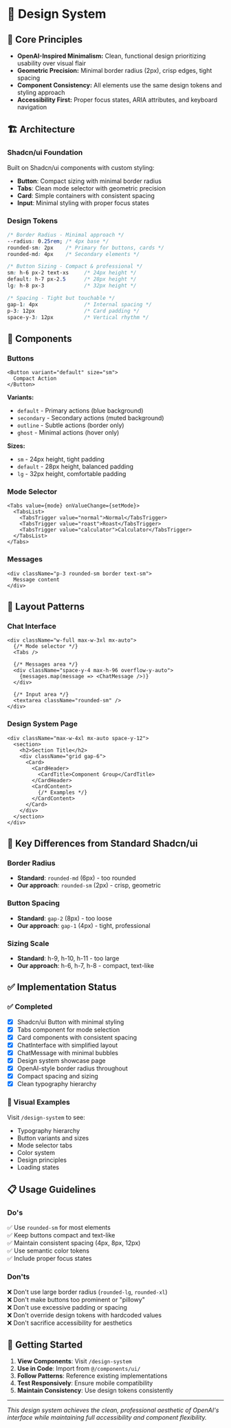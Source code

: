 # 🎨 Design System

## 🎯 Core Principles

- **OpenAI-Inspired Minimalism:** Clean, functional design prioritizing usability over visual flair
- **Geometric Precision:** Minimal border radius (2px), crisp edges, tight spacing
- **Component Consistency:** All elements use the same design tokens and styling approach
- **Accessibility First:** Proper focus states, ARIA attributes, and keyboard navigation

## 🏗 Architecture

### **Shadcn/ui Foundation**
Built on Shadcn/ui components with custom styling:
- **Button**: Compact sizing with minimal border radius
- **Tabs**: Clean mode selector with geometric precision  
- **Card**: Simple containers with consistent spacing
- **Input**: Minimal styling with proper focus states

### **Design Tokens**
```css
/* Border Radius - Minimal approach */
--radius: 0.25rem; /* 4px base */
rounded-sm: 2px    /* Primary for buttons, cards */
rounded-md: 4px    /* Secondary elements */

/* Button Sizing - Compact & professional */
sm: h-6 px-2 text-xs     /* 24px height */
default: h-7 px-2.5      /* 28px height */  
lg: h-8 px-3             /* 32px height */

/* Spacing - Tight but touchable */
gap-1: 4px               /* Internal spacing */
p-3: 12px                /* Card padding */
space-y-3: 12px          /* Vertical rhythm */
```

## 🎨 Components

### **Buttons**
```tsx
<Button variant="default" size="sm">
  Compact Action
</Button>
```

**Variants:**
- `default` - Primary actions (blue background)
- `secondary` - Secondary actions (muted background)
- `outline` - Subtle actions (border only)
- `ghost` - Minimal actions (hover only)

**Sizes:**
- `sm` - 24px height, tight padding
- `default` - 28px height, balanced padding
- `lg` - 32px height, comfortable padding

### **Mode Selector**
```tsx
<Tabs value={mode} onValueChange={setMode}>
  <TabsList>
    <TabsTrigger value="normal">Normal</TabsTrigger>
    <TabsTrigger value="roast">Roast</TabsTrigger>
    <TabsTrigger value="calculator">Calculator</TabsTrigger>
  </TabsList>
</Tabs>
```

### **Messages**
```tsx
<div className="p-3 rounded-sm border text-sm">
  Message content
</div>
```

## 📐 Layout Patterns

### **Chat Interface**
```tsx
<div className="w-full max-w-3xl mx-auto">
  {/* Mode selector */}
  <Tabs />
  
  {/* Messages area */}
  <div className="space-y-4 max-h-96 overflow-y-auto">
    {messages.map(message => <ChatMessage />)}
  </div>
  
  {/* Input area */}
  <textarea className="rounded-sm" />
</div>
```

### **Design System Page**
```tsx
<div className="max-w-4xl mx-auto space-y-12">
  <section>
    <h2>Section Title</h2>
    <div className="grid gap-6">
      <Card>
        <CardHeader>
          <CardTitle>Component Group</CardTitle>
        </CardHeader>
        <CardContent>
          {/* Examples */}
        </CardContent>
      </Card>
    </div>
  </section>
</div>
```

## 🎯 Key Differences from Standard Shadcn/ui

### **Border Radius**
- **Standard**: `rounded-md` (6px) - too rounded
- **Our approach**: `rounded-sm` (2px) - crisp, geometric

### **Button Spacing**
- **Standard**: `gap-2` (8px) - too loose
- **Our approach**: `gap-1` (4px) - tight, professional

### **Sizing Scale**
- **Standard**: h-9, h-10, h-11 - too large
- **Our approach**: h-6, h-7, h-8 - compact, text-like

## ✅ Implementation Status

### **✅ Completed**
- [x] Shadcn/ui Button with minimal styling
- [x] Tabs component for mode selection
- [x] Card components with consistent spacing
- [x] ChatInterface with simplified layout
- [x] ChatMessage with minimal bubbles
- [x] Design system showcase page
- [x] OpenAI-style border radius throughout
- [x] Compact spacing and sizing
- [x] Clean typography hierarchy

### **🎨 Visual Examples**
Visit `/design-system` to see:
- Typography hierarchy
- Button variants and sizes
- Mode selector tabs
- Color system
- Design principles
- Loading states

## 📋 Usage Guidelines

### **Do's**
✅ Use `rounded-sm` for most elements  
✅ Keep buttons compact and text-like  
✅ Maintain consistent spacing (4px, 8px, 12px)  
✅ Use semantic color tokens  
✅ Include proper focus states  

### **Don'ts**
❌ Don't use large border radius (`rounded-lg`, `rounded-xl`)  
❌ Don't make buttons too prominent or "pillowy"  
❌ Don't use excessive padding or spacing  
❌ Don't override design tokens with hardcoded values  
❌ Don't sacrifice accessibility for aesthetics  

## 🚀 Getting Started

1. **View Components**: Visit `/design-system` 
2. **Use in Code**: Import from `@/components/ui/`
3. **Follow Patterns**: Reference existing implementations
4. **Test Responsively**: Ensure mobile compatibility
5. **Maintain Consistency**: Use design tokens consistently

---

*This design system achieves the clean, professional aesthetic of OpenAI's interface while maintaining full accessibility and component flexibility.*

